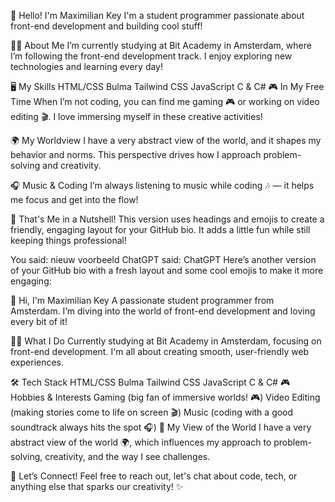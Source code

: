 👋 Hello! I'm Maximilian Key
I'm a student programmer passionate about front-end development and building cool stuff!

🧑‍💻 About Me
I’m currently studying at Bit Academy in Amsterdam, where I’m following the front-end development track. I enjoy exploring new technologies and learning every day!

🖥 My Skills
HTML/CSS
Bulma
Tailwind CSS
JavaScript
C & C#
🎮 In My Free Time
When I’m not coding, you can find me gaming 🎮 or working on video editing 🎬. I love immersing myself in these creative activities!

🌍 My Worldview
I have a very abstract view of the world, and it shapes my behavior and norms. This perspective drives how I approach problem-solving and creativity.

🎧 Music & Coding
I’m always listening to music while coding 🎶 — it helps me focus and get into the flow!

🌟 That's Me in a Nutshell!
This version uses headings and emojis to create a friendly, engaging layout for your GitHub bio. It adds a little fun while still keeping things professional!



You said:
nieuw voorbeeld
ChatGPT said:
ChatGPT
Here’s another version of your GitHub bio with a fresh layout and some cool emojis to make it more engaging:

👋 Hi, I'm Maximilian Key
A passionate student programmer from Amsterdam. I’m diving into the world of front-end development and loving every bit of it!

🧑‍💻 What I Do
Currently studying at Bit Academy in Amsterdam, focusing on front-end development. I'm all about creating smooth, user-friendly web experiences.

🛠 Tech Stack
HTML/CSS
Bulma
Tailwind CSS
JavaScript
C & C#
🎮 Hobbies & Interests
Gaming (big fan of immersive worlds! 🎮)
Video Editing (making stories come to life on screen 🎬)
Music (coding with a good soundtrack always hits the spot 🎧)
🌌 My View of the World
I have a very abstract view of the world 🌍, which influences my approach to problem-solving, creativity, and the way I see challenges.

🚀 Let’s Connect!
Feel free to reach out, let's chat about code, tech, or anything else that sparks our creativity! ✨
